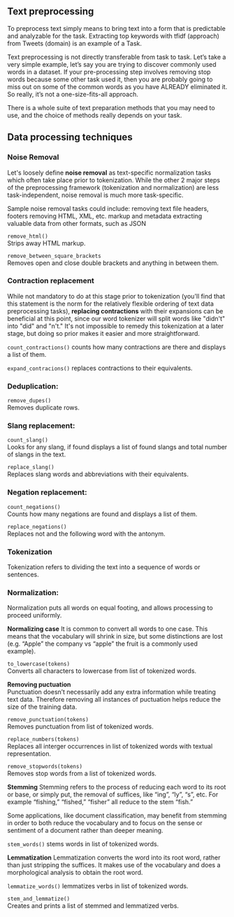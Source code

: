 ## Text preprocessing

To preprocess text simply means to bring text into a form that is predictable and analyzable for the task. Extracting top keywords with tfidf (approach) from Tweets (domain) is an example of a Task. 

Text preprocessing is not directly transferable from task to task. Let’s take a very simple example, let’s say you are trying to discover commonly used words in a dataset. If your pre-processing step involves removing stop words because some other task used it, then you are probably going to miss out on some of the common words as you have ALREADY eliminated it. So really, it’s not a one-size-fits-all approach. 

There is a whole suite of text preparation methods that you may need to use, and the choice of methods really depends on your task.


## Data processing techniques

### Noise Removal 

Let's loosely define **noise removal** as text-specific normalization tasks which often take place prior to tokenization. While the other 2 major steps of the preprocessing framework (tokenization and normalization) are less task-independent, noise removal is much more task-specific.

Sample noise removal tasks could include:
removing text file headers, footers
removing HTML, XML, etc. markup and metadata
extracting valuable data from other formats, such as JSON

```remove_html()```  
Strips away HTML markup.

```remove_between_square_brackets```  
Removes open and close double brackets and anything in between them.

### Contraction replacement

While not mandatory to do at this stage prior to tokenization (you'll find that this statement is the norm for the relatively flexible ordering of text data preprocessing tasks), **replacing contractions** with their expansions can be beneficial at this point, since our word tokenizer will split words like "didn't" into "did" and "n't." It's not impossible to remedy this tokenization at a later stage, but doing so prior makes it easier and more straightforward.

```count_contractions()``` counts how many contractions are there and displays a list of them.

```expand_contracions()``` replaces contractions to their equivalents.

### Deduplication:   

```remove_dupes()```  
Removes duplicate rows.

### Slang replacement:  

```count_slang()```  
Looks for any slang, if found displays a list of found slangs and total number of slangs in the text. 

```replace_slang()```  
Replaces slang words and abbreviations with their equivalents.

### Negation replacement:  

```count_negations()```  
Counts how many negations are found and displays a list of them. 

```replace_negations()```  
Replaces not and the following word with the antonym.


### Tokenization
Tokenization refers to dividing the text into a sequence of words or sentences. 

### Normalization:  

Normalization puts all words on equal footing, and allows processing to proceed uniformly.

**Normalizing case**
It is common to convert all words to one case.
This means that the vocabulary will shrink in size, but some distinctions are lost (e.g. “Apple” the company vs “apple” the fruit is a commonly used example).

```to_lowercase(tokens)```  
Converts all characters to lowercase from list of tokenized words.

**Removing puctuation**  
Punctuation doesn’t necessarily add any extra information while treating text data. Therefore removing all instances of puctuation helps reduce the size of the training data.  

```remove_punctuation(tokens)```  
Removes punctuation from list of tokenized words.



```replace_numbers(tokens)```  
Replaces all interger occurrences in list of tokenized words with textual representation.

```remove_stopwords(tokens)```  
Removes stop words from a list of tokenized words.

**Stemming**
Stemming refers to the process of reducing each word to its root or base, or simply put, the removal of suffices, like “ing”, “ly”, “s”, etc. For example “fishing,” “fished,” “fisher” all reduce to the stem “fish.”

Some applications, like document classification, may benefit from stemming in order to both reduce the vocabulary and to focus on the sense or sentiment of a document rather than deeper meaning.

```stem_words()```  stems words in list of tokenized words.

**Lemmatization**
Lemmatization converts the word into its root word, rather than just stripping the suffices. It makes use of the vocabulary and does a morphological analysis to obtain the root word. 

```lemmatize_words()``` lemmatizes verbs in list of tokenized words.

```stem_and_lemmatize()```  
Creates and prints a list of stemmed and lemmatized verbs.

